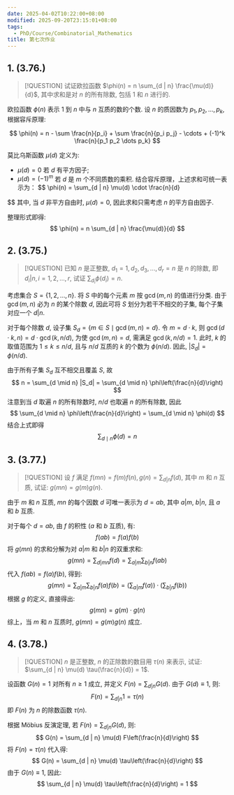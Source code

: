 ```yaml
---
date: 2025-04-02T10:22:00+08:00
modified: 2025-09-20T23:15:01+08:00
tags:
  - PhD/Course/Combinatorial_Mathematics
title: 第七次作业
---
```


## 1. (3.76.)

> [!QUESTION]
> 试证欧拉函数 $\phi(n) = n \sum_{d | n} \frac{\mu(d)}{d}$, 其中求和是对 $n$ 的所有除数, 包括 $1$ 和 $n$ 进行的.

欧拉函数 $\phi(n)$ 表示 $1$ 到 $n$ 中与 $n$ 互质的数的个数. 设 $n$ 的质因数为 $p_1, p_2, \dots, p_k$, 根据容斥原理:

$$
\phi(n) = n - \sum \frac{n}{p_i} + \sum \frac{n}{p_i p_j} - \cdots + (-1)^k \frac{n}{p_1 p_2 \dots p_k}
$$

莫比乌斯函数 $\mu(d)$ 定义为:

- $\mu(d) = 0$ 若 $d$ 有平方因子;
- $\mu(d) = (-1)^m$ 若 $d$ 是 $m$ 个不同质数的乘积.
  结合容斥原理，上述求和可统一表示为：
  $$
  \phi(n) = \sum_{d | n} \mu(d) \cdot \frac{n}{d}
  
$$
  其中, 当 $d$ 非平方自由时, $\mu(d) = 0$, 因此求和只需考虑 $n$ 的平方自由因子.

整理形式即得:
$$
\phi(n) = n \sum_{d | n} \frac{\mu(d)}{d}
$$
## 2. (3.75.)

> [!QUESTION]
> 已知 $n$ 是正整数, $d_1 = 1, d_2, d_3, \dots, d_r = n$ 是 $n$ 的除数, 即 $d_i | n, i = 1, 2, \dots, r$, 试证 $\sum_{d_i} \phi(d_i) = n$.

考虑集合 $S = \{1, 2, \dots, n\}$. 将 $S$ 中的每个元素 $m$ 按 $\gcd(m, n)$ 的值进行分类. 由于 $\gcd(m, n)$ 必为 $n$ 的某个除数 $d$, 因此可将 $S$ 划分为若干不相交的子集, 每个子集对应一个 $d | n$.

对于每个除数 $d$, 设子集 $S_d = \{ m \in S \mid \gcd(m, n) = d \}$. 令 $m = d \cdot k$, 则 $\gcd(d \cdot k, n) = d \cdot \gcd(k, n/d)$, 为使 $\gcd(m, n) = d$, 需满足 $\gcd(k, n / d) = 1$. 此时, $k$ 的取值范围为 $1 \leqslant k \leqslant n / d$, 且与 $n / d$ 互质的 $k$ 的个数为 $\phi(n / d)$. 因此, $|S_d| = \phi(n / d)$.

由于所有子集 $S_d$ 互不相交且覆盖 $S$, 故
$$
n = \sum_{d \mid n} |S_d| = \sum_{d \mid n} \phi\left(\frac{n}{d}\right)
$$
注意到当 $d$ 取遍 $n$ 的所有除数时, $n/d$ 也取遍 $n$ 的所有除数, 因此
$$
\sum_{d \mid n} \phi\left(\frac{n}{d}\right) = \sum_{d \mid n} \phi(d)
$$
结合上式即得
$$
\sum_{d \mid n} \phi(d) = n
$$
## 3. (3.77.)

> [!QUESTION]
> 设 $f$ 满足 $f(m n) = f(m) f(n), g(n) = \sum_{d | n} f(d)$, 其中 $m$ 和 $n$ 互质, 试证: $g(m n) = g(m) g(n)$.

由于 $m$ 和 $n$ 互质, $m n$ 的每个因数 $d$ 可唯一表示为 $d = a b$, 其中 $a | m$, $b | n$, 且 $a$ 和 $b$ 互质.

对于每个 $d = a b$, 由 $f$ 的积性 ($a$ 和 $b$ 互质), 有:
$$
f(a b) = f(a) f(b)
$$
将 $g(m n)$ 的求和分解为对 $a | m$ 和 $b | n$ 的双重求和:
$$
g(m n) = \sum_{d | m n} f(d) = \sum_{a | m} \sum_{b | n} f(a b)
$$
代入 $f(a b) = f(a) f(b)$, 得到:
$$
g(m n) = \sum_{a | m} \sum_{b | n} f(a) f(b) = \left( \sum_{a | m} f(a) \right) \cdot \left( \sum_{b | n} f(b) \right)
$$
根据 $g$ 的定义, 直接得出:
$$
g(m n) = g(m) \cdot g(n)
$$
综上，当 $m$ 和 $n$ 互质时, $g(m n) = g(m) g(n)$ 成立.

## 4. (3.78.)

> [!QUESTION]
> $n$ 是正整数, $n$ 的正除数的数目用 $\tau(n)$ 来表示, 试证: $\sum_{d | n} \mu(d) \tau(\frac{n}{d}) = 1$.

设函数 $G(n) = 1$ 对所有 $n \geqslant 1$ 成立, 并定义 $F(n) = \sum_{d | n} G(d)$. 由于 $G(d) \equiv 1$, 则:
$$
F(n) = \sum_{d | n} 1 = \tau(n)
$$
即 $F(n)$ 为 $n$ 的除数函数 $\tau(n)$.

根据 Möbius 反演定理, 若 $F(n) = \sum_{d | n} G(d)$, 则:
$$
G(n) = \sum_{d | n} \mu(d) F\left(\frac{n}{d}\right)
$$
将 $F(n) = \tau(n)$ 代入得:
$$
G(n) = \sum_{d | n} \mu(d) \tau\left(\frac{n}{d}\right)
$$
由于 $G(n) \equiv 1$, 因此:
$$
\sum_{d | n} \mu(d) \tau\left(\frac{n}{d}\right) = 1
$$
